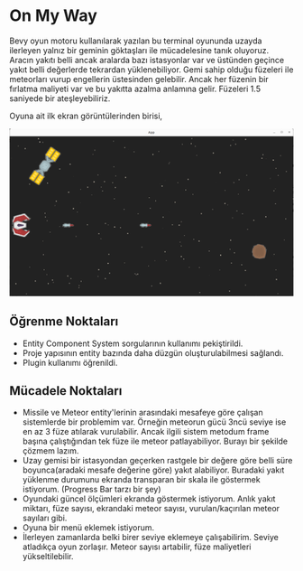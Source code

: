 # On My Way

Bevy oyun motoru kullanılarak yazılan bu terminal oyununda uzayda ilerleyen yalnız bir geminin göktaşları ile mücadelesine tanık oluyoruz. Aracın yakıtı belli ancak aralarda bazı istasyonlar var ve üstünden geçince yakıt belli değerlerde tekrardan yüklenebiliyor. Gemi sahip olduğu füzeleri ile meteorları vurup engellerin üstesinden gelebilir. Ancak her füzenin bir fırlatma maliyeti var ve bu yakıtta azalma anlamına gelir. Füzeleri 1.5 saniyede bir ateşleyebiliriz.

Oyuna ait ilk ekran görüntülerinden birisi,

![../assets/on_my_way_ss_01.png](../assets/on_may_way_ss_01.png)

## Öğrenme Noktaları

- Entity Component System sorgularının kullanımı pekiştirildi.
- Proje yapısının entity bazında daha düzgün oluşturulabilmesi sağlandı.
- Plugin kullanımı öğrenildi.

## Mücadele Noktaları

- Missile ve Meteor entity'lerinin arasındaki mesafeye göre çalışan sistemlerde bir problemim var. Örneğin meteorun gücü 3ncü seviye ise en az 3 füze atılarak vurulabilir. Ancak ilgili sistem metodum frame başına çalıştığından tek füze ile meteor patlayabiliyor. Burayı bir şekilde çözmem lazım.
- Uzay gemisi bir istasyondan geçerken rastgele bir değere göre belli süre boyunca(aradaki mesafe değerine göre) yakıt alabiliyor. Buradaki yakıt yüklenme durumunu ekranda transparan bir skala ile göstermek istiyorum. (Progress Bar tarzı bir şey)
- Oyundaki güncel ölçümleri ekranda göstermek istiyorum. Anlık yakıt miktarı, füze sayısı, ekrandaki meteor sayısı, vurulan/kaçırılan meteor sayıları gibi.
- Oyuna bir menü eklemek istiyorum.
- İlerleyen zamanlarda belki birer seviye eklemeye çalışabilirim. Seviye atladıkça oyun zorlaşır. Meteor sayısı artabilir, füze maliyetleri yükseltilebilir.